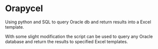 # Orapycel
Using python and SQL to query Oracle db and return results into a Excel template.

With some slight modification the script can be used to query any Oracle database and return the results to specified Excel templates. 
